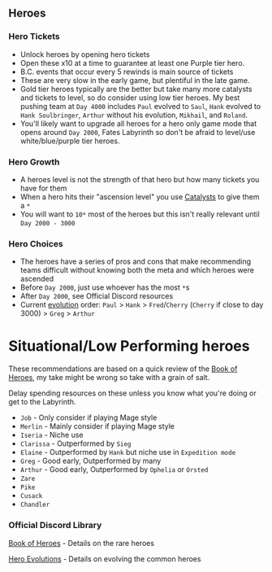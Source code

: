 ## Heroes

### Hero Tickets

- Unlock heroes by opening hero tickets
- Open these x10 at a time to guarantee at least one Purple tier hero.
- B.C. events that occur every 5 rewinds is main source of tickets
- These are very slow in the early game, but plentiful in the late game.
- Gold tier heroes typically are the better but take many more catalysts and tickets to level, so do consider using low tier heroes. My best pushing team at `Day 4000` includes `Paul` evolved to `Saul`, `Hank` evolved to `Hank Soulbringer`, `Arthur` without his evolution, `Mikhail`, and `Roland`.
- You'll likely want to upgrade all heroes for a hero only game mode that opens around `Day 2000`, Fates Labyrinth so don't be afraid to level/use white/blue/purple tier heroes.

### Hero Growth

- A heroes level is not the strength of that hero but how many tickets you have for them
- When a hero hits their "ascension level" you use [Catalysts](currencies.md#catalysts) to give them a `*`
- You will want to `10*` most of the heroes but this isn't really relevant until `Day 2000 - 3000`

### Hero Choices

- The heroes have a series of pros and cons that make recommending teams difficult without knowing both the meta and which heroes were ascended
- Before `Day 2000`, just use whoever has the most `*`s
- After `Day 2000`, see Official Discord resources
- Current [evolution](currencies.md#amity-hearts) order: `Paul` > `Hank` > `Fred`/`Cherry` (`Cherry` if close to day 3000) > `Greg` > `Arthur`

# Situational/Low Performing heroes

These recommendations are based on a quick review of the [Book of Heroes](https://discord.com/channels/570929677732937738/1069087238949982338), my take might be wrong so take with a grain of salt.

Delay spending resources on these unless you know what you're doing or get to the Labyrinth.

- `Job` - Only consider if playing Mage style
- `Merlin` - Mainly consider if playing Mage style
- `Iseria` - Niche use
- `Clarissa` - Outperformed by `Sieg`
- `Elaine` - Outperformed by `Hank` but niche use in `Expedition mode`
- `Greg` - Good early, Outperformed by many
- `Arthur` - Good early, Outperformed by `Ophelia` or `Orsted`
- `Zare`
- `Pike`
- `Cusack`
- `Chandler`

### Official Discord Library

[Book of Heroes](https://discord.com/channels/570929677732937738/1069087238949982338) - Details on the rare heroes

[Hero Evolutions](https://discord.com/channels/570929677732937738/1199525969942302740) - Details on evolving the common heroes
